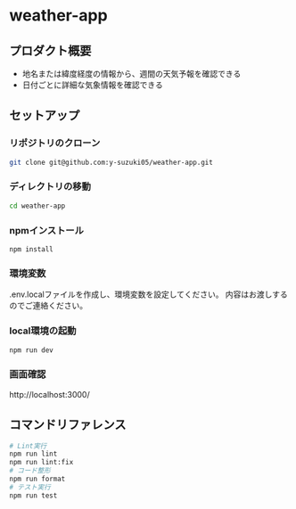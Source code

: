 # weather-app

## プロダクト概要
- 地名または緯度経度の情報から、週間の天気予報を確認できる
- 日付ごとに詳細な気象情報を確認できる

## セットアップ

### リポジトリのクローン
```bash
git clone git@github.com:y-suzuki05/weather-app.git
```

### ディレクトリの移動
```bash
cd weather-app
```

### npmインストール
```
npm install
```

### 環境変数
.env.localファイルを作成し、環境変数を設定してください。
内容はお渡しするのでご連絡ください。

### local環境の起動
```bash
npm run dev
```

### 画面確認
http://localhost:3000/

## コマンドリファレンス
```bash
# Lint実行
npm run lint
npm run lint:fix
# コード整形
npm run format
# テスト実行
npm run test
```

